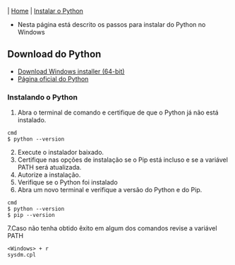 |  [Home](/README.md)  |  [Instalar o Python](/doc/python.md)

*  Nesta página está descrito os passos para instalar do Python no Windows

## Download do Python
- [Download Windows installer (64-bit)](https://www.python.org/ftp/python/3.10.10/python-3.10.10-amd64.exe)
- [Página oficial do Python](https://www.python.org/)

### Instalando o Python
1. Abra o terminal de comando e certifique de que o Python já não está instalado.
```
cmd
$ python --version
```
2. Execute o instalador baixado.
3. Certifique nas opções de instalação se o Pip está incluso e se a variável PATH será atualizada.
4. Autorize a instalação.
5. Verifique se o Python foi instalado
6. Abra um novo terminal e verifique a versão do Python e do Pip.
```
cmd
$ python --version
$ pip --version
```
7.Caso não tenha obtido êxito em algum dos comandos revise a variável PATH
```
<Windows> + r
sysdm.cpl
```